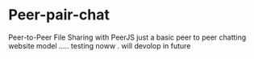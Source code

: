 # Peer-pair-chat
Peer-to-Peer File Sharing with PeerJS
 just a basic peer to peer chatting website model ..... testing noww . will devolop in future
